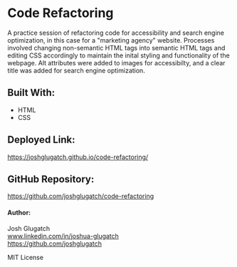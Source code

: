# Code Refactoring
A practice session of refactoring code for accessibility and search engine optimization, in this case for a "marketing agency" website. Processes involved changing non-semantic HTML tags into semantic HTML tags and editing CSS accordingly to maintain the inital styling and functionality of the webpage. Alt attributes were added to images for accessibilty, and a clear title was added for search engine optimization.
  
## Built With:
* HTML
* CSS
  
## Deployed Link:
https://joshglugatch.github.io/code-refactoring/ 

## GitHub Repository:
https://github.com/joshglugatch/code-refactoring
  
#### Author:
Josh Glugatch  
www.linkedin.com/in/joshua-glugatch  
https://github.com/joshglugatch
  
    
MIT License




